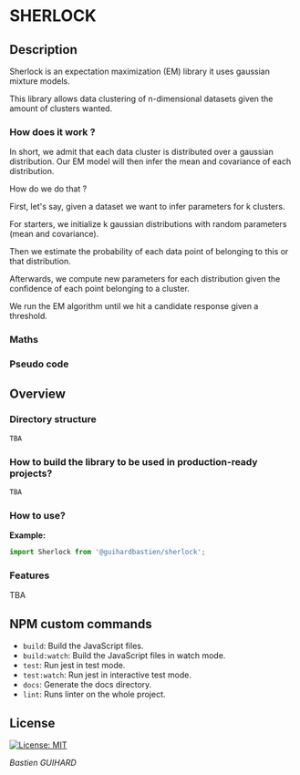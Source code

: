 # SHERLOCK
## Description

Sherlock is an expectation maximization (EM) library it uses gaussian mixture models.

This library allows data clustering of n-dimensional datasets given the amount of clusters wanted.

### How does it work ?

In short, we admit that each data cluster is distributed over a gaussian distribution. 
Our EM model will then infer the mean and covariance of each distribution.

How do we do that ? 

First, let's say, given a dataset we want to infer parameters for k clusters.

For starters, we initialize k gaussian distributions with random parameters (mean and covariance).

Then we estimate the probability of each data point of belonging to this or that distribution.

Afterwards, we compute new parameters for each distribution given the confidence of each point belonging to a cluster.

We run the EM algorithm until we hit a candidate response given a threshold.

### Maths 
### Pseudo code 

## Overview
### Directory structure
```bash
TBA
```
### How to build the library to be used in production-ready projects?
```bash
TBA
```
### How to use?
__Example:__

```typescript
import Sherlock from '@guihardbastien/sherlock';

```
### Features
TBA
## NPM custom commands

- `build`: Build the JavaScript files.
- `build:watch`: Build the JavaScript files in watch mode.
- `test`: Run jest in test mode.
- `test:watch`: Run jest in interactive test mode.
- `docs`: Generate the docs directory.
- `lint`: Runs linter on the whole project.

## License

[![License: MIT](https://img.shields.io/badge/License-MIT-yellow.svg)](https://opensource.org/licenses/MIT)

*Bastien GUIHARD*
